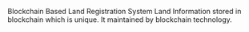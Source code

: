 Blockchain Based Land Registration System
Land Information stored in blockchain which is unique.
It maintained by blockchain technology.

